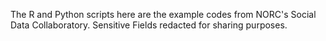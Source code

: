 The R and Python scripts here are the example codes from NORC's Social Data Collaboratory. Sensitive Fields redacted for sharing purposes.
